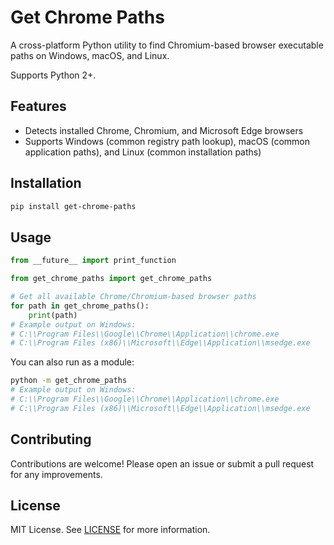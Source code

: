 # Get Chrome Paths

A cross-platform Python utility to find Chromium-based browser executable paths on Windows, macOS, and Linux.

Supports Python 2+.

## Features

- Detects installed Chrome, Chromium, and Microsoft Edge browsers
- Supports Windows (common registry path lookup), macOS (common application paths), and Linux (common installation paths)

## Installation

```bash
pip install get-chrome-paths
```

## Usage

```python
from __future__ import print_function

from get_chrome_paths import get_chrome_paths

# Get all available Chrome/Chromium-based browser paths
for path in get_chrome_paths():
    print(path)
# Example output on Windows:
# C:\\Program Files\\Google\\Chrome\\Application\\chrome.exe
# C:\\Program Files (x86)\\Microsoft\\Edge\\Application\\msedge.exe
```

You can also run as a module:

```bash
python -m get_chrome_paths
# Example output on Windows:
# C:\\Program Files\\Google\\Chrome\\Application\\chrome.exe
# C:\\Program Files (x86)\\Microsoft\\Edge\\Application\\msedge.exe
```

## Contributing

Contributions are welcome! Please open an issue or submit a pull request for any improvements.

## License

MIT License. See [LICENSE](LICENSE) for more information.
